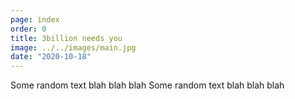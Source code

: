 ```yaml
---
page: index
order: 0
title: 3billion needs you
image: ../../images/main.jpg
date: "2020-10-18"
---
```


Some random text blah blah blah
Some random text blah blah blah
